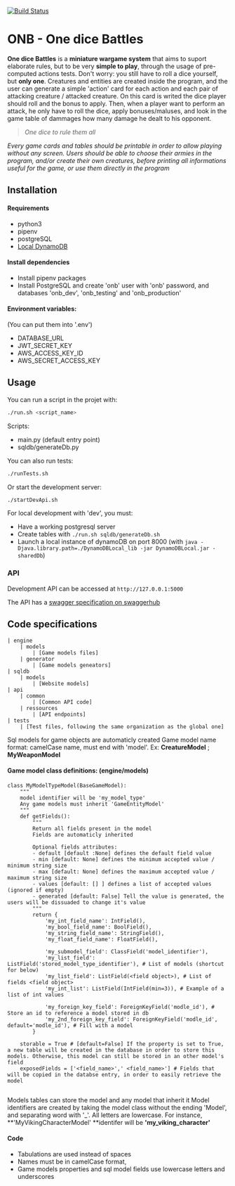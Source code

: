 [![Build Status](https://travis-ci.org/webalorn/onb.svg?branch=master)](https://travis-ci.org/webalorn/onb)

# ONB - One dice Battles

**One dice Battles** is a **miniature wargame system** that aims to suport elaborate rules, but to be very **simple to play**, through the usage of pre-computed actions tests. Don't worry: you still have to roll a dice yourself, but **only one**. Creatures and entities are created inside the program, and the user can generate a simple 'action' card for each action and each pair of attacking creature / attacked creature. On this card is writed the dice player should roll and the bonus to apply. Then, when a player want to perform an attack, he only have to roll the dice, apply bonuses/maluses, and look in the game table of dammages how many damage he dealt to his opponent.

> *One dice to rule them all*

*Every game cards and tables should be printable in order to allow playing without any screen. Users should be able to choose their armies in the program, and/or create their own creatures, before printing all informations useful for the game, or use them directly in the program*

## Installation

#### Requirements

- python3
- pipenv
- postgreSQL
- [Local DynamoDB](https://docs.aws.amazon.com/amazondynamodb/latest/developerguide/DynamoDBLocal.html)

#### Install dependencies

- Install pipenv packages 
- Install PostgreSQL and create 'onb' user with 'onb' password, and databases 'onb_dev', 'onb_testing' and 'onb_production'

#### Environment variables:

(You can put them into '.env')
- DATABASE_URL
- JWT_SECRET_KEY
- AWS_ACCESS_KEY_ID
- AWS_SECRET_ACCESS_KEY

## Usage

You can run a script in the projet with:
```bash
./run.sh <script_name>
```
Scripts:

- main.py (default entry point)
- sqldb/generateDb.py

You can also run tests:
```bash
./runTests.sh
```

Or start the development server:
```base
./startDevApi.sh
```

For local development with 'dev', you must:
- Have a working postgresql server
- Create tables with `./run.sh sqldb/generateDb.sh`
- Launch a local instance of dynamoDB on port 8000 (with `java -Djava.library.path=./DynamoDBLocal_lib -jar DynamoDBLocal.jar -sharedDb`)

### API

Development API can be accessed at `http://127.0.0.1:5000`

The API has a [swagger specification on swaggerhub](https://app.swaggerhub.com/apis/webalorn/onb)

## Code specifications

```
| engine
	| models
		| [Game models files]
	| generator
		| [Game models geneators]
| sqldb
	| models
		| [Website models]
| api
	| common
		| [Common API code]
	| ressources
		| [API endpoints]
| tests
	| [Test files, following the same organization as the global one]
```

Sql models for game objects are automaticly created
Game model name format: camelCase name, must end with 'model'.
Ex: **CreatureModel** ; **MyWeaponModel**

#### Game model class definitions: (engine/models)

```python3
class MyModelTypeModel(BaseGameModel):
	"""
	model identifier will be 'my_model_type'
	Any game models must inherit 'GameEntityModel'
	"""
	def getFields():
		"""
		Return all fields present in the model
		Fields are automaticly inherited
		
		Optional fields attributes:
		- default [default :None] defines the default field value
		- min [default: None] defines the minimum accepted value / minimum string size
		- max [default: None] defines the maximum accepted value / maximum string size
		- values [default: [] ] defines a list of accepted values (ignored if empty)
		- generated [default: False] Tell the value is generated, the users will be dissuaded to change it's value
		"""
		return {
			'my_int_field_name': IntField(),
			'my_bool_field_name': BoolField(),
			'my_string_field_name': StringField(),
			'my_float_field_name': FloatField(),
			
			'my_submodel_field': ClassField('model_identifier'),
			'my_list_field': ListField('stored_model_type_identifier'), # List of models (shortcut for below)
			'my_list_field': ListField(<field object>), # List of fields <field object>
			'my_int_list': ListField(IntField(min=3)), # Example of a list of int values
			
			'my_foreign_key_field': ForeignKeyField('modle_id'), # Store an id to reference a model stored in db
			'my_2nd_foreign_key_field': ForeignKeyField('modle_id', default='modle_id'), # Fill with a model
		}
	
	storable = True # [default=False] If the property is set to True, a new table will be created in the database in order to store this models. Otherwise, this model can still be stored in an other model's field
	exposedFields = ['<field_name>',' <field_name>'] # Fields that will be copied in the databse entry, in order to easily retrieve the model
	
```

Models tables can store the model and any model that inherit it
Model identifiers are created by taking the model class without the ending 'Model', and separating word with '_'. All letters are lowercase. For instance, **'MyVikingCharacterModel' **identifer will be **'my_viking_character'**

#### Code 

- Tabulations are used instead of spaces
- Names must be in camelCase format,
- Game models properties and sql model fields use lowercase letters and underscores
